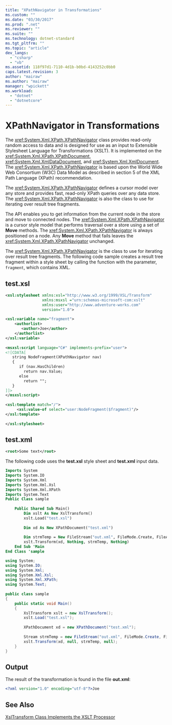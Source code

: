 ```yaml
---
title: "XPathNavigator in Transformations"
ms.custom: ""
ms.date: "03/30/2017"
ms.prod: ".net"
ms.reviewer: ""
ms.suite: ""
ms.technology: dotnet-standard
ms.tgt_pltfrm: ""
ms.topic: "article"
dev_langs: 
  - "csharp"
  - "vb"
ms.assetid: 118f97d1-7110-4d1b-b0bd-4143252c0bb0
caps.latest.revision: 3
author: "mairaw"
ms.author: "mairaw"
manager: "wpickett"
ms.workload: 
  - "dotnet"
  - "dotnetcore"
---
```

# XPathNavigator in Transformations
The <xref:System.Xml.XPath.XPathNavigator> class provides read-only random access to data and is designed for use as an input to Extensible Stylesheet Language for Transformations (XSLT). It is implemented on the <xref:System.Xml.XPath.XPathDocument>, <xref:System.Xml.XmlDataDocument>, and <xref:System.Xml.XmlDocument>. The <xref:System.Xml.XPath.XPathNavigator> is based upon the World Wide Web Consortium (W3C) Data Model as described in section 5 of the XML Path Language (XPath) recommendation.  
  
 The <xref:System.Xml.XPath.XPathNavigator> defines a cursor model over any store and provides fast, read-only XPath queries over any data store. The <xref:System.Xml.XPath.XPathNavigator> is also the class to use for iterating over result tree fragments.  
  
 The API enables you to get information from the current node in the store and move to connected nodes. The <xref:System.Xml.XPath.XPathNavigator> is a cursor style model that performs traversal over a store using a set of **Move** methods. The <xref:System.Xml.XPath.XPathNavigator> is always positioned on a node. Any **Move** method that fails leaves the <xref:System.Xml.XPath.XPathNavigator> unchanged.  
  
 The <xref:System.Xml.XPath.XPathNavigator> is the class to use for iterating over result tree fragments. The following code sample creates a result tree fragment within a style sheet by calling the function with the parameter, `fragment`, which contains XML.  
  
## test.xsl  
  
```xml  
<xsl:stylesheet xmlns:xsl="http://www.w3.org/1999/XSL/Transform"  
                xmlns:msxsl ="urn:schemas-microsoft-com:xslt"  
                xmlns:user="http://www.adventure-works.com"  
                version="1.0">  
  
<xsl:variable name="fragment">  
    <authorlist>  
       <author>Joe</author>  
    </authorlist>  
</xsl:variable>  
  
<msxsl:script language="C#" implements-prefix="user">  
<![CDATA[  
   string NodeFragment(XPathNavigator nav)  
   {  
      if (nav.HasChildren)  
        return nav.Value;  
      else  
        return "";  
   }  
]]>  
</msxsl:script>  
  
<xsl:template match="/">  
     <xsl:value-of select="user:NodeFragment($fragment)"/>  
</xsl:template>  
  
</xsl:stylesheet>  
```  
  
## test.xml  
  
```xml  
<root>Some text</root>  
```  
  
 The following code uses the **test.xsl** style sheet and **test.xml** input data.  
  
```vb  
Imports System  
Imports System.IO  
Imports System.Xml  
Imports System.Xml.Xsl  
Imports System.Xml.XPath  
Imports System.Text  
Public Class sample  
  
    Public Shared Sub Main()  
        Dim xslt As New XslTransform()  
        xslt.Load("test.xsl")  
  
        Dim xd As New XPathDocument("test.xml")  
  
        Dim strmTemp = New FileStream("out.xml", FileMode.Create, FileAccess.ReadWrite)  
        xslt.Transform(xd, Nothing, strmTemp, Nothing)  
    End Sub 'Main  
End Class 'sample  
```  
  
```csharp  
using System;  
using System.IO;  
using System.Xml;  
using System.Xml.Xsl;  
using System.Xml.XPath;  
using System.Text;  
  
public class sample  
{  
    public static void Main()  
    {  
        XslTransform xslt = new XslTransform();  
        xslt.Load("test.xsl");  
  
        XPathDocument xd = new XPathDocument("test.xml");  
  
        Stream strmTemp = new FileStream("out.xml", FileMode.Create, FileAccess.ReadWrite);  
        xslt.Transform(xd, null, strmTemp, null);  
    }  
}  
```  
  
## Output  
 The result of the transformation is found in the file **out.xml**:  
  
```xml  
<?xml version="1.0" encoding="utf-8"?>Joe  
```  
  
## See Also  
 [XslTransform Class Implements the XSLT Processor](../../../../docs/standard/data/xml/xsltransform-class-implements-the-xslt-processor.md)
